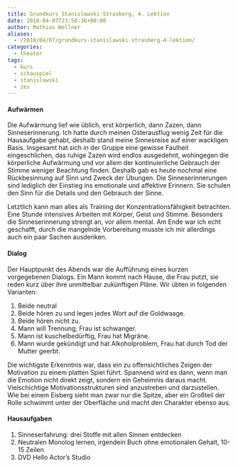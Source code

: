 ```yaml
---
title: Grundkurs Stanislawski-Strasberg, 4. Lektion
date: 2010-04-07T23:58:36+00:00
author: Mathias Wellner
aliases: 
  - /2010/04/07/grundkurs-stanislawski-strasberg-4-lektion/
categories:
  - theater
tags:
  - kurs
  - schauspiel
  - stanislawski
  - zes
---
```

#### Aufwärmen

Die Aufwärmung lief wie üblich, erst körperlich, dann Zazen, dann Sinneserinnerung. Ich hatte durch meinen Osterausflug wenig Zeit für die Hausaufgabe gehabt, deshalb stand meine Sinnesreise auf einer wackligen Basis. Insgesamt hat sich in der Gruppe eine gewisse Faulheit eingeschlichen, das ruhige Zazen wird endlos ausgedehnt, wohingegen die körperliche Aufwärmung und vor allem der kontinuierliche Gebrauch der Stimme weniger Beachtung finden. Deshalb gab es heute nochmal eine Rückbesinnung auf Sinn und Zweck der Übungen. Die Sinneserinnerungen sind lediglich der Einstieg ins emotionale und affektive Erinnern. Sie schulen den Sinn für die Details und den Gebrauch der Sinne. 

Letztlich kann man alles als Training der Konzentrationsfähigkeit betrachten. Eine Stunde intensives Arbeiten mit Körper, Geist und Stimme. Besonders die Sinneserinnerung strengt an, vor allem mental. Am Ende war ich echt geschafft, durch die mangelnde Vorbereitung musste ich mir allerdings auch ein paar Sachen ausdenken. 

#### Dialog

Der Hauptpunkt des Abends war die Aufführung eines kurzen vorgegebenen Dialogs. Ein Mann kommt nach Hause, die Frau putzt, sie reden kurz über ihre unmittelbar zukünftigen Pläne. Wir übten in folgenden Varianten:

  1. Beide neutral
  2. Beide hören zu und legen jedes Wort auf die Goldwaage.
  3. Beide hören nicht zu.
  4. Mann will Trennung, Frau ist schwanger.
  5. Mann ist kuschelbedürftig, Frau hat Migräne.
  6. Mann wurde gekündigt und hat Alkoholproblem, Frau hat durch Tod der Mutter geerbt.

Die wichtigste Erkenntnis war, dass ein zu offensichtliches Zeigen der Motivation zu einem platten Spiel führt. Spannend wird es dann, wenn man die Emotion nicht direkt zeigt, sondern ein Geheimnis daraus macht. Vielschichtige Motivationsstrukturen sind anzustreben und darzustellen. Wie bei einem Eisberg sieht man zwar nur die Spitze, aber ein Großteil der Rolle schwimmt unter der Oberfläche und macht den Charakter ebenso aus. 

#### Hausaufgaben

  1. Sinneserfahrung: drei Stoffe mit allen Sinnen entdecken
  2. Neutralen Monolog lernen, irgendein Buch ohne emotionalen Gehalt, 10-15 Zeilen
  3. DVD Hello Actor&#8217;s Studio